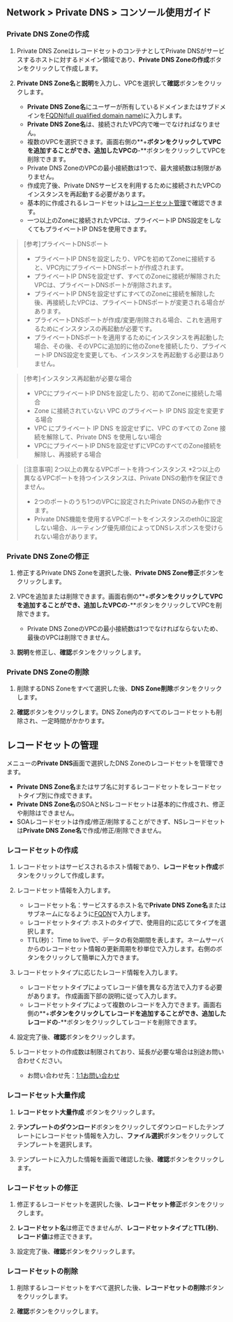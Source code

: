 ## Network > Private DNS > コンソール使用ガイド

### Private DNS Zoneの作成

1. Private DNS ZoneはレコードセットのコンテナとしてPrivate DNSがサービスするホストに対するドメイン領域であり、**Private DNS Zoneの作成**ボタンをクリックして作成します。

2. **Private DNS Zone名**と**説明**を入力し、VPCを選択して**確認**ボタンをクリックします。 

    - **Private DNS Zone名**にユーザーが所有しているドメインまたはサブドメインを[FQDN(full qualified domain name)](https://en.wikipedia.org/wiki/Fully_qualified_domain_name)に入力します。
    - **Private DNS Zone名**は、接続されたVPC内で唯一でなければなりません。
    - 複数のVPCを選択できます。画面右側の**+**ボタンをクリックしてVPCを追加することができ、追加したVPCの**-**ボタンをクリックしてVPCを削除できます。
    - Private DNS ZoneのVPCの最小接続数は1つで、最大接続数は制限がありません。
    - 作成完了後、Private DNSサービスを利用するために接続されたVPCのインスタンスを再起動する必要があります。
    - 基本的に作成されるレコードセットは[レコードセット管理](./console-guide/#_1)で確認できます。
    - 一つ以上のZoneに接続されたVPCは、プライベートIP DNS設定をしなくてもプライベートIP DNSを使用できます。


> [参考]プライベートDNSポート
> * プライベートIP DNSを設定したり、VPCを初めてZoneに接続すると、VPC内にプライベートDNSポートが作成されます。
> * プライベートIP DNSを設定せず、すべてのZoneに接続が解除されたVPCは、プライベートDNSポートが削除されます。
> * プライベートIP DNSを設定せずにすべてのZoneに接続を解除した後、再接続したVPCは、プライベートDNSポートが変更される場合があります。
> * プライベートDNSポートが作成/変更/削除される場合、これを適用するためにインスタンスの再起動が必要です。
> * プライベートDNSポートを適用するためにインスタンスを再起動した場合、その後、そのVPCに追加的に他のZoneを接続したり、プライベートIP DNS設定を変更しても、インスタンスを再起動する必要はありません。

> [参考]インスタンス再起動が必要な場合
> * VPCにプライベートIP DNSを設定したり、初めてZoneに接続した場合
> * Zone に接続されていない VPC のプライベート IP DNS 設定を変更する場合
> * VPC にプライベート IP DNS を設定せずに、VPC のすべての Zone 接続を解除して、Private DNS を使用しない場合
> * VPCにプライベートIP DNSを設定せずにVPCのすべてのZone接続を解除し、再接続する場合

> [注意事項] 2つ以上の異なるVPCポートを持つインスタンス
> *2つ以上の異なるVPCポートを持つインスタンスは、Private DNSの動作を保証できません。
> * 2つのポートのうち1つのVPCに設定されたPrivate DNSのみ動作できます。
> * Private DNS機能を使用するVPCポートをインスタンスのeth0に設定しない場合、ルーティング優先順位によってDNSレスポンスを受けられない場合があります。

### Private DNS Zoneの修正

1. 修正するPrivate DNS Zoneを選択した後、**Private DNS Zone修正**ボタンをクリックします。
   
2. VPCを追加または削除できます。画面右側の**+**ボタンをクリックしてVPCを追加することができ、追加したVPCの**-**ボタンをクリックしてVPCを削除できます。
   - Private DNS ZoneのVPCの最小接続数は1つでなければならないため、最後のVPCは削除できません。

3. **説明**を修正し、**確認**ボタンをクリックします。

### Private DNS Zoneの削除

1. 削除するDNS Zoneをすべて選択した後、**DNS Zone削除**ボタンをクリックします。

2. **確認**ボタンをクリックします。DNS Zone内のすべてのレコードセットも削除され、一定時間がかかります。

## レコードセットの管理

メニューの**Private DNS**画面で選択したDNS Zoneのレコードセットを管理できます。

- **Private DNS Zone名**またはサブ名に対するレコードセットをレコードセットタイプ別に作成できます。
- **Private DNS Zone名**のSOAとNSレコードセットは基本的に作成され、修正や削除はできません。
- SOAレコードセットは作成/修正/削除することができず、NSレコードセットは**Private DNS Zone名**で作成/修正/削除できません。

### レコードセットの作成

1. レコードセットはサービスされるホスト情報であり、**レコードセット作成**ボタンをクリックして作成します。

2. レコードセット情報を入力します。

    - レコードセット名：サービスするホスト名で**Private DNS Zone名**またはサブネームになるように[FQDN](https://en.wikipedia.org/wiki/Fully_qualified_domain_name)で入力します。
    - レコードセットタイプ: ホストのタイプで、使用目的に応じてタイプを選択します。
    - TTL(秒)： Time to liveで、データの有効期間を表します。ネームサーバからのレコードセット情報の更新周期を秒単位で入力します。右側のボタンをクリックして簡単に入力できます。

3. レコードセットタイプに応じたレコード情報を入力します。

    - レコードセットタイプによってレコード値を異なる方法で入力する必要があります。 作成画面下部の説明に従って入力します。
    - レコードセットタイプによって複数のレコードを入力できます。画面右側の**+**ボタンをクリックしてレコードを追加することができ、追加したレコードの**-**ボタンをクリックしてレコードを削除できます。

4. 設定完了後、**確認**ボタンをクリックします。

5. レコードセットの作成数は制限されており、延長が必要な場合は別途お問い合わせください。

    - お問い合わせ先：[1:1お問い合わせ](https://www.nhncloud.com/kr/support/inquiry?alias=tab3_02)

### レコードセット大量作成

1. **レコードセット大量作成** ボタンをクリックします。

2. **テンプレートのダウンロード**ボタンをクリックしてダウンロードしたテンプレートにレコードセット情報を入力し、**ファイル選択**ボタンをクリックしてテンプレートを選択します。

3. テンプレートに入力した情報を画面で確認した後、**確認**ボタンをクリックします。

### レコードセットの修正

1. 修正するレコードセットを選択した後、**レコードセット修正**ボタンをクリックします。

2. **レコードセット名**は修正できませんが、**レコードセットタイプ**と**TTL(秒)**、**レコード値**は修正できます。

3. 設定完了後、**確認**ボタンをクリックします。


### レコードセットの削除

1. 削除するレコードセットをすべて選択した後、**レコードセットの削除**ボタンをクリックします。

2. **確認**ボタンをクリックします。
